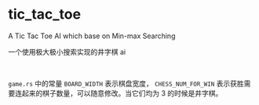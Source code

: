 # tic_tac_toe
A Tic Tac Toe AI which base on Min-max Searching

一个使用极大极小搜索实现的井字棋 ai

</br>

`game.rs` 中的常量 `BOARD_WIDTH` 表示棋盘宽度， `CHESS_NUM_FOR_WIN` 表示获胜需要连起来的棋子数量，可以随意修改。当它们均为 3 的时候是井字棋。
